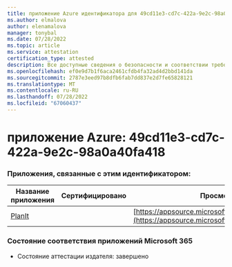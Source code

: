 ```yaml
---
title: приложение Azure идентификатора для 49cd11e3-cd7c-422a-9e2c-98a0a40fa418
ms.author: elmalova
author: elenamalova
manager: tonybal
ms.date: 07/28/2022
ms.topic: article
ms.service: attestation
certification_type: attested
description: Все доступные сведения о безопасности и соответствии требованиям для 49cd11e3-cd7c-422a-9e2c-98a0a40fa418.
ms.openlocfilehash: ef0e9d7b1f6aca2461cfdb4fa32ad4d2bbd141da
ms.sourcegitcommit: 2787e3eed97b8dfb6fab7dd837e2d7fe65828121
ms.translationtype: MT
ms.contentlocale: ru-RU
ms.lasthandoff: 07/28/2022
ms.locfileid: "67060437"
---
```

# <a name="azure-app-id-49cd11e3-cd7c-422a-9e2c-98a0a40fa418"></a>приложение Azure: 49cd11e3-cd7c-422a-9e2c-98a0a40fa418


### <a name="apps-associated-with-this-id"></a>Приложения, связанные с этим идентификатором:
| **Название приложения** | **Сертифицировано** | **Просмотр в AppSource** |
|--------------|---------------|-----------------------|
| [PlanIt](../forward/WA200004211.md) |  | [https://appsource.microsoft.com/product/office/WA200004211](https://appsource.microsoft.com/product/office/WA200004211) |

### <a name="microsoft-365-app-compliance-status"></a>Состояние соответствия приложений Microsoft 365
- Состояние аттестации издателя: завершено
